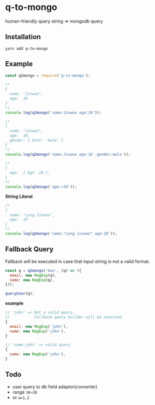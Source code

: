 q-to-mongo
====

human-friendly query string => mongodb query

Installation
----
```
yarn add q-to-mongo
```

Example
----
```js
const q2mongo = require('q-to-mongo');

/*
{
  name: "Jinwoo",
  age:  10
}
*/
console.log(q2mongo('name:Jinwoo age:10'));
```
```js
/*
{
  name: "Jinwoo",
  age:  10,
  gender: { $not: 'male' }
}
*/
console.log(q2mongo('name:Jinwoo age:10 -gender:male'));
```
```js
/*
{
  age:  { $gt: 10 },
}
*/
console.log(q2mongo('age:>10'));
```
__String Literal__
```js
/*
{
  name: "Long Jinwoo",
  age:  10
}
*/
console.log(q2mongo('name:"Long Jinwoo" age:10'));
```

Fallback Query
----
Fallback will be executed in case that input string is not a valid format.

```js
const q = q2mongo('boo', (q) => ({
  email: new RegExp(q),
  name: new RegExp(q),
}));

queryUser(q);
```
__example__
```js
// 'john' => Not a valid query,
//           Fallback query builder will be executed.
{
  email: new RegExp('john'),
  name: new RegExp('john'),
}

// 'name:john' => valid query
{
  name: new RegExp('john'),
}
```

Todo
----
* user query to db field adaptor(converter)
* range `10~20`
* or `a=1,2`
